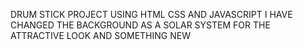 DRUM STICK PROJECT USING HTML CSS AND JAVASCRIPT I HAVE CHANGED THE BACKGROUND AS A SOLAR SYSTEM FOR THE ATTRACTIVE LOOK AND SOMETHING NEW
